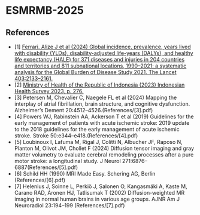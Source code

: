 # ESMRMB-2025

## References

- [1] [Ferrari, Alize J et al (2024) Global incidence, prevalence, years lived with disability (YLDs), disability-adjusted life-years (DALYs), and healthy life expectancy (HALE) for 371 diseases and injuries in 204 countries and territories and 811 subnational locations, 1990–2021: a systematic analysis for the Global Burden of Disease Study 2021. The Lancet 403:2133–2161.](References/[1].pdf)
- [2] [Ministry of Health of the Republic of Indonesia (2023) Indonesian Health Survey 2023, p. 276.](References/[2].pdf)
- [3] Petersen M, Chevalier C, Naegele FL et al (2024) Mapping the interplay of atrial fibrillation, brain structure, and cognitive dysfunction. Alzheimer’s Dement 20:4512–4526.(References/[3].pdf)
- [4] Powers WJ, Rabinstein AA, Ackerson T et al (2019) Guidelines for the early management of patients with acute ischemic stroke: 2019 update to the 2018 guidelines for the early management of acute ischemic stroke. Stroke 50:e344–e418.(References/[4].pdf)
- [5] Loubinoux I, Lafuma M, Rigal J, Colitti N, Albucher JF, Raposo N, Planton M, Olivot JM, Chollet F (2024) Diffusion tensor imaging and gray matter volumetry to evaluate cerebral remodeling processes after a pure motor stroke: a longitudinal study. J Neurol 271:6876–6887(References/[5].pdf)
- [6] Schild HH (1990) MRI Made Easy. Schering AG, Berlin (References/[6].pdf)
- [7] Helenius J, Soinne L, Perkiö J, Salonen O, Kangasmäki A, Kaste M, Carano RAD, Aronen HJ, Tatlisumak T (2002) Diffusion-weighted MR imaging in normal human brains in various age groups. AJNR Am J Neuroradiol 23:194–199 (References/[7].pdf)
